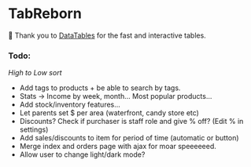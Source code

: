 # TabReborn
 
:raised_hands: Thank you to [DataTables](https://datatables.net) for the fast and interactive tables.

### Todo:
*High to Low sort*
- Add tags to products + be able to search by tags.
- Stats -> Income by week, month... Most popular products...
- Add stock/inventory features...
- Let parents set $ per area (waterfront, candy store etc)
- Discounts? Check if purchaser is staff role and give % off? (Edit % in settings)
- Add sales/discounts to item for period of time (automatic or button)
- Merge index and orders page with ajax for moar speeeeeed.
- Allow user to change light/dark mode?